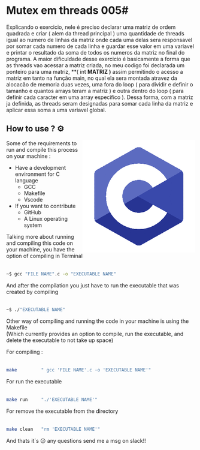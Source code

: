 # Mutex em threads 005#

Explicando o exercicio, nele é preciso declarar uma matriz de ordem quadrada e criar ( alem da thread principal ) uma quantidade de threads igual ao numero de linhas da matriz onde cada uma delas sera responsavel por somar cada numero de cada linha e guardar esse valor em uma variavel e printar o resultado da soma de todos os numeros da matriz no final do programa. A maior dificuldade desse exercicio é basicamente a forma que as threads vao acessar a matriz criada, no meu codigo foi declarada um ponteiro para uma matriz, **( int ****MATRIZ** )** assim permitindo o acesso a matriz em tanto na função main, no qual ela sera montada atravez da alocacão de memoria duas vezes, uma fora do loop ( para dividir e definir o tamanho e quantos arrays teram a matriz ) e outra dentro do loop ( para definir cada caracter em uma array especifico ). Dessa forma, com a matriz ja definida, as threads seram designadas para somar cada linha da matriz e aplicar essa soma a uma variavel global.

## How to use ? :gear:
<img src="/image/C-logo-editado.png" align="right" width="300">

Some of the requirements to run and compile this process on your machine :

* Have a development environment for C language
    * GCC
    * Makefile
    * Vscode
* If you want to contribute 
    * GitHub
    * A Linux operating system 

Talking more about running and compiling this code on your machine, you have the option of compiling in Terminal 

```bash

~$ gcc "FILE NAME".c -o "EXECUTABLE NAME"

```

And after the compilation you just have to run the executable that was created by compiling

```bash

~$ ./"EXECUTABLE NAME"

```

Other way of compiling and running the code in your machine is using the Makefile <br>
(Which currently provides an option to compile, run the executable, and delete the executable to not take up space)

For compiling :
```bash

make         " gcc 'FILE NAME'.c -o 'EXECUTABLE NAME'" 

```
For run the executable
```bash

make run     "./'EXECUTABLE NAME'"

```
For remove the executable from the directory
```bash

make clean   "rm 'EXECUTABLE NAME'"

```
And thats it`s :wink: any questions send me a msg on slack!!
